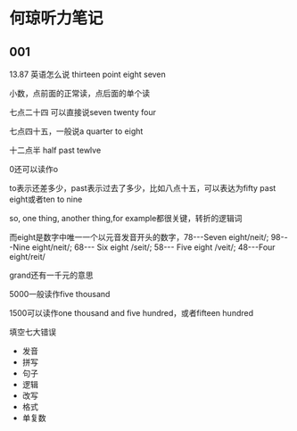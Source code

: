 # 何琼听力笔记

## 001

13.87 英语怎么说 thirteen point eight seven

小数，点前面的正常读，点后面的单个读

七点二十四 可以直接说seven twenty four

七点四十五，一般说a quarter to eight

十二点半 half past tewlve

0还可以读作o

to表示还差多少，past表示过去了多少，比如八点十五，可以表达为fifty past eight或者ten to nine

so, one thing, another thing,for example都很关键，转折的逻辑词

而eight是数字中唯一一个以元音发音开头的数字，78---Seven eight/neit/; 98---Nine eight/neit/; 68--- Six eight /seit/; 58--- Five eight /veit/; 48---Four eight/reit/

grand还有一千元的意思

5000一般读作five thousand

1500可以读作one thousand and five hundred，或者fifteen hundred

填空七大错误
  * 发音 
  * 拼写
  * 句子
  * 逻辑
  * 改写
  * 格式
  * 单复数